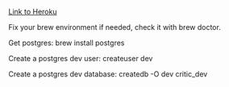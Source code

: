 [Link to Heroku](http://critic-critic.herokuapp.com/)

Fix your brew environment if needed, check it with brew doctor.

Get postgres: brew install postgres

Create a postgres dev user: createuser dev

Create a postgres dev database: createdb -O dev critic_dev


